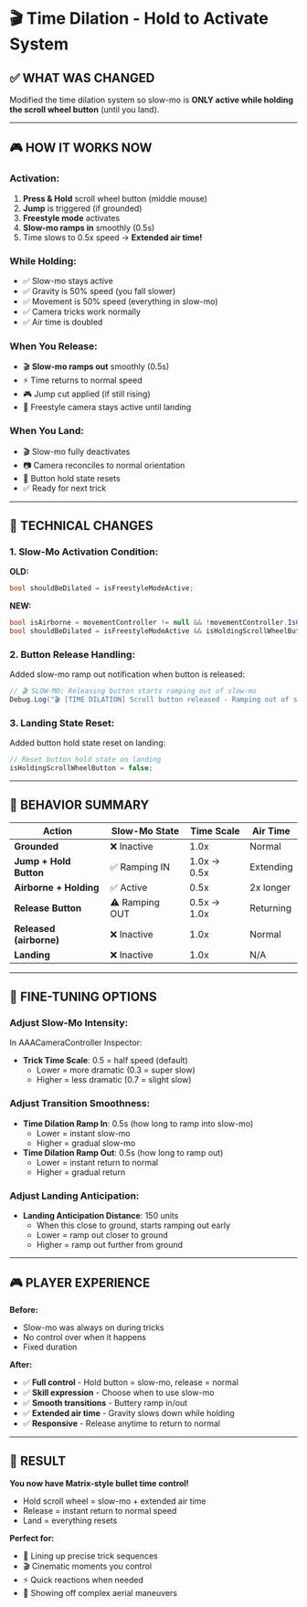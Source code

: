 # 🎬 Time Dilation - Hold to Activate System

## ✅ **WHAT WAS CHANGED**

Modified the time dilation system so slow-mo is **ONLY active while holding the scroll wheel button** (until you land).

---

## 🎮 **HOW IT WORKS NOW**

### **Activation:**
1. **Press & Hold** scroll wheel button (middle mouse)
2. **Jump** is triggered (if grounded)
3. **Freestyle mode** activates
4. **Slow-mo ramps in** smoothly (0.5s)
5. Time slows to 0.5x speed → **Extended air time!**

### **While Holding:**
- ✅ Slow-mo stays active
- ✅ Gravity is 50% speed (you fall slower)
- ✅ Movement is 50% speed (everything in slow-mo)
- ✅ Camera tricks work normally
- ✅ Air time is doubled

### **When You Release:**
- 🎬 **Slow-mo ramps out** smoothly (0.5s)
- ⚡ Time returns to normal speed
- 🎮 Jump cut applied (if still rising)
- 🎪 Freestyle camera stays active until landing

### **When You Land:**
- 🎬 Slow-mo fully deactivates
- 📷 Camera reconciles to normal orientation
- 🔄 Button hold state resets
- ✅ Ready for next trick

---

## 🔧 **TECHNICAL CHANGES**

### **1. Slow-Mo Activation Condition:**
**OLD:**
```csharp
bool shouldBeDilated = isFreestyleModeActive;
```

**NEW:**
```csharp
bool isAirborne = movementController != null && !movementController.IsGrounded;
bool shouldBeDilated = isFreestyleModeActive && isHoldingScrollWheelButton && isAirborne;
```

### **2. Button Release Handling:**
Added slow-mo ramp out notification when button is released:
```csharp
// 🎬 SLOW-MO: Releasing button starts ramping out of slow-mo
Debug.Log("🎬 [TIME DILATION] Scroll button released - Ramping out of slow-mo");
```

### **3. Landing State Reset:**
Added button hold state reset on landing:
```csharp
// Reset button hold state on landing
isHoldingScrollWheelButton = false;
```

---

## 🎯 **BEHAVIOR SUMMARY**

| Action | Slow-Mo State | Time Scale | Air Time |
|--------|---------------|------------|----------|
| **Grounded** | ❌ Inactive | 1.0x | Normal |
| **Jump + Hold Button** | ✅ Ramping IN | 1.0x → 0.5x | Extending |
| **Airborne + Holding** | ✅ Active | 0.5x | 2x longer |
| **Release Button** | ⚠️ Ramping OUT | 0.5x → 1.0x | Returning |
| **Released (airborne)** | ❌ Inactive | 1.0x | Normal |
| **Landing** | ❌ Inactive | 1.0x | N/A |

---

## 🎨 **FINE-TUNING OPTIONS**

### **Adjust Slow-Mo Intensity:**
In AAACameraController Inspector:
- **Trick Time Scale**: 0.5 = half speed (default)
  - Lower = more dramatic (0.3 = super slow)
  - Higher = less dramatic (0.7 = slight slow)

### **Adjust Transition Smoothness:**
- **Time Dilation Ramp In**: 0.5s (how long to ramp into slow-mo)
  - Lower = instant slow-mo
  - Higher = gradual slow-mo
- **Time Dilation Ramp Out**: 0.5s (how long to ramp out)
  - Lower = instant return to normal
  - Higher = gradual return

### **Adjust Landing Anticipation:**
- **Landing Anticipation Distance**: 150 units
  - When this close to ground, starts ramping out early
  - Lower = ramp out closer to ground
  - Higher = ramp out further from ground

---

## 🎮 **PLAYER EXPERIENCE**

**Before:**
- Slow-mo was always on during tricks
- No control over when it happens
- Fixed duration

**After:**
- ✅ **Full control** - Hold button = slow-mo, release = normal
- ✅ **Skill expression** - Choose when to use slow-mo
- ✅ **Smooth transitions** - Buttery ramp in/out
- ✅ **Extended air time** - Gravity slows down while holding
- ✅ **Responsive** - Release anytime to return to normal

---

## 🚀 **RESULT**

**You now have Matrix-style bullet time control!**
- Hold scroll wheel = slow-mo + extended air time
- Release = instant return to normal speed
- Land = everything resets

**Perfect for:**
- 🎯 Lining up precise trick sequences
- 🎬 Cinematic moments you control
- ⚡ Quick reactions when needed
- 🎪 Showing off complex aerial maneuvers
